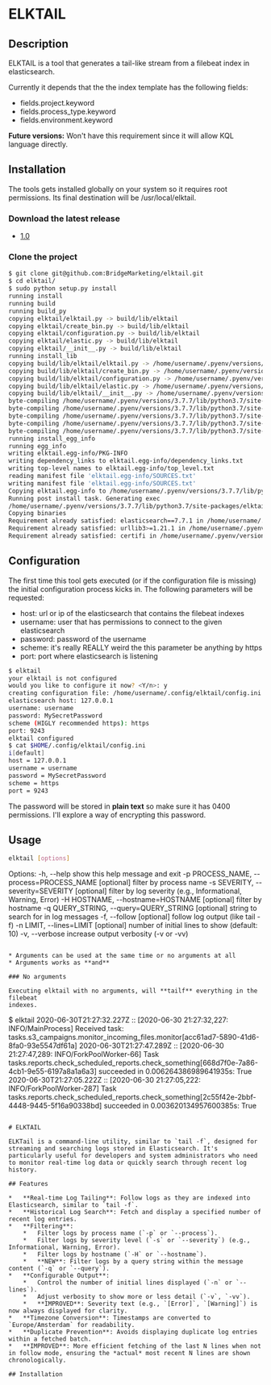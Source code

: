# ELKTAIL

## Description

ELKTAIL is a tool that generates a tail-like stream from a filebeat index
in elasticsearch.

Currently it depends that the the index template has the following fields:

* fields.project.keyword
* fields.process_type.keyword
* fields.environment.keyword

**Future versions:** Won't have this requirement since it will allow KQL 
language directly.

## Installation

The tools gets installed globally on your system so it requires root
permissions. Its final destination will be /usr/local/elktail.

### Download the latest release

* [1.0](https://github.com/BridgeMarketing/elktail/releases/tag/v1.0)

### Clone the project

```bash
$ git clone git@github.com:BridgeMarketing/elktail.git
$ cd elktail/
$ sudo python setup.py install
running install
running build
running build_py
copying elktail/elktail.py -> build/lib/elktail
copying elktail/create_bin.py -> build/lib/elktail
copying elktail/configuration.py -> build/lib/elktail
copying elktail/elastic.py -> build/lib/elktail
copying elktail/__init__.py -> build/lib/elktail
running install_lib
copying build/lib/elktail/elktail.py -> /home/username/.pyenv/versions/3.7.7/lib/python3.7/site-packages/elktail
copying build/lib/elktail/create_bin.py -> /home/username/.pyenv/versions/3.7.7/lib/python3.7/site-packages/elktail
copying build/lib/elktail/configuration.py -> /home/username/.pyenv/versions/3.7.7/lib/python3.7/site-packages/elktail
copying build/lib/elktail/elastic.py -> /home/username/.pyenv/versions/3.7.7/lib/python3.7/site-packages/elktail
copying build/lib/elktail/__init__.py -> /home/username/.pyenv/versions/3.7.7/lib/python3.7/site-packages/elktail
byte-compiling /home/username/.pyenv/versions/3.7.7/lib/python3.7/site-packages/elktail/elktail.py to elktail.cpython-37.pyc
byte-compiling /home/username/.pyenv/versions/3.7.7/lib/python3.7/site-packages/elktail/create_bin.py to create_bin.cpython-37.pyc
byte-compiling /home/username/.pyenv/versions/3.7.7/lib/python3.7/site-packages/elktail/configuration.py to configuration.cpython-37.pyc
byte-compiling /home/username/.pyenv/versions/3.7.7/lib/python3.7/site-packages/elktail/elastic.py to elastic.cpython-37.pyc
byte-compiling /home/username/.pyenv/versions/3.7.7/lib/python3.7/site-packages/elktail/__init__.py to __init__.cpython-37.pyc
running install_egg_info
running egg_info
writing elktail.egg-info/PKG-INFO
writing dependency_links to elktail.egg-info/dependency_links.txt
writing top-level names to elktail.egg-info/top_level.txt
reading manifest file 'elktail.egg-info/SOURCES.txt'
writing manifest file 'elktail.egg-info/SOURCES.txt'
Copying elktail.egg-info to /home/username/.pyenv/versions/3.7.7/lib/python3.7/site-packages/elktail-0.3-py3.7.egg-info
Running post install task. Generating exec
/home/username/.pyenv/versions/3.7.7/lib/python3.7/site-packages/elktail
Copying binaries
Requirement already satisfied: elasticsearch==7.7.1 in /home/username/.pyenv/versions/3.7.7/lib/python3.7/site-packages (from -r etc/requirements.txt (line 1)) (7.7.1)
Requirement already satisfied: urllib3>=1.21.1 in /home/username/.pyenv/versions/3.7.7/lib/python3.7/site-packages (from elasticsearch==7.7.1->-r etc/requirements.txt (line 1)) (1.25.9)
Requirement already satisfied: certifi in /home/username/.pyenv/versions/3.7.7/lib/python3.7/site-packages (from elasticsearch==7.7.1->-r etc/requirements.txt (line 1)) (2020.4.5.1)
```

## Configuration

The first time this tool gets executed (or if the configuration file is
missing) the initial configuration process kicks in. The following
parameters will be requested:

* host: url or ip of the elasticsearch that contains the filebeat indexes
* username: user that has permissions to connect to the given elasticsearch
* password: password of the username
* scheme: it's really REALLY weird the this parameter be anything by https
* port: port where elasticsearch is listening

```bash
$ elktail
your elktail is not configured
would you like to configure it now? <Y/n>: y
creating configuration file: /home/username/.config/elktail/config.ini
elasticsearch host: 127.0.0.1
username: username
password: MySecretPassword
scheme (HIGLY recommended https): https
port: 9243
elktail configured
$ cat $HOME/.config/elktail/config.ini
i[default]
host = 127.0.0.1
username = username
password = MySecretPassword
scheme = https
port = 9243
```

The password will be stored in **plain text** so make sure it has 0400
permissions. I'll explore a way of encrypting this password.

## Usage

```bash
elktail [options]
```

Options:
  -h, --help            show this help message and exit
  -p PROCESS_NAME, --process=PROCESS_NAME
                        [optional] filter by process name
  -s SEVERITY, --severity=SEVERITY
                        [optional] filter by log severity (e.g.,
                        Informational, Warning, Error)
  -H HOSTNAME, --hostname=HOSTNAME
                        [optional] filter by hostname
  -q QUERY_STRING, --query=QUERY_STRING
                        [optional] string to search for in log messages
  -f, --follow          [optional] follow log output (like tail -f)
  -n LIMIT, --lines=LIMIT
                        [optional] number of initial lines to show (default:
                        10)
  -v, --verbose         increase output verbosity (-v or -vv)
```

* Arguments can be used at the same time or no arguments at all
* Arguments works as **and**

### No arguments

Executing elktail with no arguments, will **tailf** everything in the filebeat
indexes.

```
$ elktail
2020-06-30T21:27:32.227Z :: [2020-06-30 21:27:32,227: INFO/MainProcess] Received task: tasks.s3_campaigns.monitor_incoming_files.monitor[acc61ad7-5890-41d6-8fa0-93e5547df61a]
2020-06-30T21:27:47.289Z :: [2020-06-30 21:27:47,289: INFO/ForkPoolWorker-66] Task tasks.reports.check_scheduled_reports.check_something[668d7f0e-7a86-4cb1-9e55-6197a8a1a6a3] succeeded in 0.006264386989641935s: True
2020-06-30T21:27:05.222Z :: [2020-06-30 21:27:05,222: INFO/ForkPoolWorker-287] Task tasks.reports.check_scheduled_reports.check_something[2c55f42e-2bbf-4448-9445-5f16a90338bd] succeeded in 0.003620134957600385s: True
```

# ELKTAIL

ELKTail is a command-line utility, similar to `tail -f`, designed for streaming and searching logs stored in Elasticsearch. It's particularly useful for developers and system administrators who need to monitor real-time log data or quickly search through recent log history.

## Features

*   **Real-time Log Tailing**: Follow logs as they are indexed into Elasticsearch, similar to `tail -f`.
*   **Historical Log Search**: Fetch and display a specified number of recent log entries.
*   **Filtering**:
    *   Filter logs by process name (`-p` or `--process`).
    *   Filter logs by severity level (`-s` or `--severity`) (e.g., Informational, Warning, Error).
    *   Filter logs by hostname (`-H` or `--hostname`).
    *   **NEW**: Filter logs by a query string within the message content (`-q` or `--query`).
*   **Configurable Output**:
    *   Control the number of initial lines displayed (`-n` or `--lines`).
    *   Adjust verbosity to show more or less detail (`-v`, `-vv`).
    *   **IMPROVED**: Severity text (e.g., `[Error]`, `[Warning]`) is now always displayed for clarity.
*   **Timezone Conversion**: Timestamps are converted to `Europe/Amsterdam` for readability.
*   **Duplicate Prevention**: Avoids displaying duplicate log entries within a fetched batch.
*   **IMPROVED**: More efficient fetching of the last N lines when not in follow mode, ensuring the *actual* most recent N lines are shown chronologically.

## Installation


